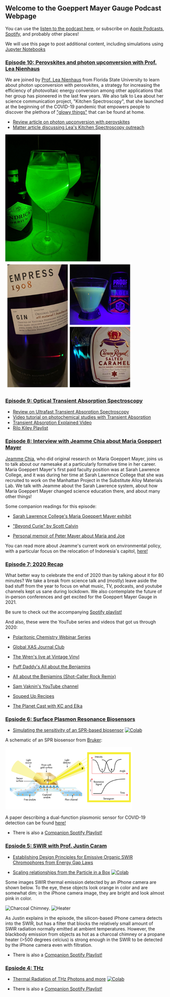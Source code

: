 ## Welcome to the Goeppert Mayer Gauge Podcast Webpage

You can use the [listen to the podcast here](https://www.buzzsprout.com/1442191), or subscribe on [Apple Podcasts](https://podcasts.apple.com/us/podcast/the-goeppert-mayer-gauge/id1537314272), [Spotify](https://open.spotify.com/show/7hh6eZ3TLxJFwuWnLAXM6L?si=qp-GQc4ZSXGgvbvyYtUi2w), and probably other places! 

We will use this page to post additional content, including simulations using [Jupyter Notebooks](https://jupyter.org/)
### [Episode 10: Perovskites and photon upconversion with Prof. Lea Nienhaus](https://www.buzzsprout.com/1442191/episodes/8393794-episode-9-perovskites-and-photon-upconversion-with-prof-lea-nienhaus)

We are joined by [Prof. Lea Nienhaus](https://www.chem.fsu.edu/~nienhaus/) from Florida State University to learn about photon upconversion with perosvkites, a strategy for increasing the efficiency of photovoltaic energy conversion among other applications that her group has pioneered in the last few years.  We also talk to Lea about her science communication project, "Kitchen Spectroscopy", that she launched at the beginning of the COVID-19 pandemic that empowers people to discover the plethora of ["glowy things"](https://www.chem.fsu.edu/~nienhaus/kitchenspec.html) that can be found at home.

- [Review article on photon upconversion with perovskites](https://pubs.rsc.org/kz/content/articlelanding/2021/tc/d1tc00245g/unauth#!divAbstract)
- [Matter article discussing Lea's Kitchen Spectroscopy outreach](https://doi.org/10.1016/j.matt.2020.04.026)


<img src="images/TIR_hendricks.jpeg" alt="Total Internal Reflection in Hendricks and Tonic" title="TIR" height="400" /> <img src="images/empress_glowy.jpeg" alt="Fluorescence in Empress Gin" title="Glowy Empress" height="400" />

### [Episode 9: Optical Transient Absorption Spectroscopy](https://www.buzzsprout.com/1442191/episodes/8304070)

- [Review on Ultrafast Transient Absorption Spectroscopy](https://link.springer.com/article/10.1007/s11120-009-9454-y)
- [Video tutorial on photochemical studies with Transient Absorption](https://youtu.be/LlVhMgl6Z_U)
- [Transient Absorption Explained Video](https://youtu.be/RFFfYlq3oEo)
- [Rilo Kiley Playlist](https://open.spotify.com/playlist/2FlW9jFMge0rmgkpDa3M5x?si=iNC4KD7FS6-EBsTIb1Tv1Q)

### [Episode 8: Interview with Jeamme Chia about Maria Goeppert Mayer](https://www.buzzsprout.com/1442191/episodes/7573144)

[Jeamme Chia](https://www.linkedin.com/in/jeammechia/), who did original research on Maria Goeppert Mayer, joins us to talk about our namesake at a particularly formative time in her career.  Maria Goeppert Mayer's first paid faculty position was at Sarah Lawrence College, and it was during her time at Sarah Lawrence College that she was recruited to work on the Manhattan Project in the Substitute Alloy Materials Lab.  We talk with Jeamme about the Sarah Lawrence system, about how Maria Goeppert Mayer changed science education there, and about many other things!  

Some companion readings for this episode: 

- [Sarah Lawrence College's Maria Goeppert Mayer exhibit](https://www.sarahlawrence.edu/archives/exhibits/maria-goeppert-mayer-exhibit/)

<!--- [Jeamme's paper from her time at Sarah Lawrence College](https://github.com/FoleyLab/gmgauge/blob/main/docs/Chia_Maria%20Goeppert%20Mayer%20-%20Revisiting%20Science%20at%20Sarah%20Lawrence%20-%20March%202012%20edit.pdf) --->

- ["Beyond Curie" by Scott Calvin](https://iopscience.iop.org/book/978-1-6817-4645-6)

- [Personal memoir of Peter Mayer about Maria and Joe](https://www.amazon.com/Son-Entropy-Personal-Memories-Physicist/dp/1463420692)

You can read more about Jeamme's current work on environmental policy, with a particular focus on the relocation of Indonesia's capitol, [here!](https://tri.yale.edu/people/jeamme-chia)


### [Episode 7: 2020 Recap](https://open.spotify.com/show/7hh6eZ3TLxJFwuWnLAXM6L?si=qp-GQc4ZSXGgvbvyYtUi2w)

What better way to celebrate the end of 2020 than by talking about it for 80 minutes? We take a break from science talk and (mostly) leave aside the bad stuff from the year to focus on what music, TV, podcasts, and youtube channels kept us sane during lockdown. We also contemplate the future of in-person conferences and get excited for the Goeppert Mayer Gauge in 2021. 

Be sure to check out the accompanying [Spotify playlist!](https://open.spotify.com/playlist/6DzfdEzW8m7HDjy18bGPi8?si=rgElSTJLTDSIcRhPx4UAJw)

And also, these were the YouTube series and videos that got us through 2020:

- [Polaritonic Chemistry Webinar Series](https://www.youtube.com/channel/UC3MCkwsb8v4HldW1tI6U56w)

- [Global XAS Journal Club](https://www.youtube.com/channel/UCwtkyiTV4BltKTQ7tS0CltQ)

- [The Wren's live at Vintage Vinyl](https://www.youtube.com/watch?v=IVhtnCNZgAk)

- [Puff Daddy's All about the Benjamins](https://www.youtube.com/watch?v=PaEMpAlppNE)

- [All about the Benjamins (Shot-Caller Rock Remix)](https://www.youtube.com/watch?v=S-zFxG49Sms)

- [Sam Vaknin's YouTube channel](https://www.youtube.com/user/samvaknin/videos)

- [Souped Up Recipes](https://www.youtube.com/c/SoupedUpRecipes/videos)

- [The Planet Cast with KC and Elka](https://youtube.com/playlist?list=PLbdgGGWYAw2ZgC79h9wdahWBnHnWYOfKq)


### [Epsiode 6: Surface Plasmon Resonance Biosensors](https://open.spotify.com/episode/03gFQCXfUhq998t9eUhTFb?si=7aMXBQkAS3C32a40YGEkZw)

- [Simulating the sensitivity of an SPR-based biosensor](https://github.com/FoleyLab/gmgauge/blob/main/Goeppert_Mayer_Gauge_Episode_6.ipynb)
[![Colab](https://colab.research.google.com/assets/colab-badge.svg)](https://colab.research.google.com/github/FoleyLab/gmgauge/blob/main/Goeppert_Mayer_Gauge_Episode_6.ipynb)

A schematic of an SPR biosensor from [Bruker](https://www.bruker.com/products/surface-plasmon-resonance.html):

<img src="images/spr_graphic.jpg " alt="Surface plasmon resonance biosensor" title="SPR Biosensor" width="400" />

A paper describing a dual-function plasmonic sensor for COVID-19 detection can be found [here!](images/acsnano.0c02439.pdf)


- There is also a [Companion Spotify Playlist!](https://open.spotify.com/playlist/5dqmMKMRwXeZzMAvkRLzWF?si=LpewxzmXR6-KmbZvB4da1w)

### [Epsiode 5: SWIR with Prof. Justin Caram](https://open.spotify.com/episode/03gFQCXfUhq998t9eUhTFb?si=7aMXBQkAS3C32a40YGEkZw)

- [Establishing Design Principles for Emissive Organic SWIR Chromophores from Energy Gap Laws](https://chemrxiv.org/articles/preprint/Establishing_Design_Principles_for_Emissive_Organic_SWIR_Chromophores_from_Energy_Gap_Laws/14374493)

- [Scaling relationships from the Particle in a Box](https://github.com/FoleyLab/gmgauge/blob/main/Goeppert_Mayer_Gauge_Episode_5.ipynb)
[![Colab](https://colab.research.google.com/assets/colab-badge.svg)](https://colab.research.google.com/github/FoleyLab/gmgauge/blob/main/Goeppert_Mayer_Gauge_Episode_5.ipynb)

Some images SWIR thermal emission detected by an iPhone camera are shown below.  To the eye, these objects look orange in color and are somewhat dim; in
the iPhone camera image, they are bright and look almost pink in color.

<img src="images/SWIR_2.png " alt="Charcoal Chimney"
	title="Charcoal Chimney" width="200" height="200" />. <img src="images/thermal_emission.png " alt="Heater" title="Propane Heater" width="200" height="200" />

As Justin explains in the episode, the silicon-based iPhone camera detects into the SWIR, but has a filter that blocks
the relatively small amount of SWIR radiation normally emitted at ambient temperatures.  However, the blackbody emission from objects
as hot as a charcoal chimney or a propane heater (>500 degrees celcius) is strong enough in the SWIR to be detected by 
the iPhone camera even with filtration.

- There is also a [Companion Spotify Playlist!](https://open.spotify.com/playlist/6vfh4EnglzJrsF4pTnRu2T?si=vAXV00BDTvKsTsYU4Nuwvg)

### [Epsiode 4: THz](https://open.spotify.com/episode/5pEd3YeUCuLn76USuaZg6s?si=8k1gSQ8fSHm_T1eTwOcIqg)

- [Thermal Radiation of THz Photons and more](https://github.com/FoleyLab/gmgauge/blob/main/Goeppert_Mayer_Gauge_Episode_4.ipynb)
[![Colab](https://colab.research.google.com/assets/colab-badge.svg)](https://colab.research.google.com/github/FoleyLab/gmgauge/blob/main/Goeppert_Mayer_Gauge_Episode_4.ipynb)

- There is also a [Companion Spotify Playlist!](https://open.spotify.com/playlist/3mLENkw6EutEXHM3YHTY3k?si=LIkd3KeGTcmoOzORR6Lxww) 


